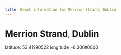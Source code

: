 ```yaml
---
title: Beach information for Merrion Strand, Dublin
---
```

# Merrion Strand, Dublin 

<div class="location-info">latitude: 53.41990522 longitude: -6.20000000</div>
<div id="met-eireann-warnings" onload="get_met_eireann_warnings(EI07)"></div>
<div></div>